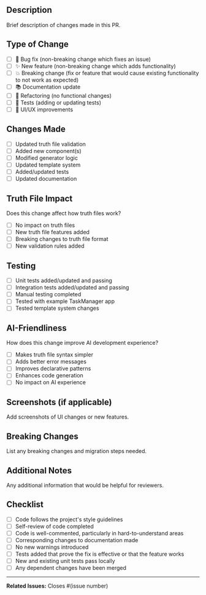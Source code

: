 ## Description
Brief description of changes made in this PR.

## Type of Change
- [ ] 🐛 Bug fix (non-breaking change which fixes an issue)
- [ ] ✨ New feature (non-breaking change which adds functionality)
- [ ] 💥 Breaking change (fix or feature that would cause existing functionality to not work as expected)
- [ ] 📚 Documentation update
- [ ] 🔧 Refactoring (no functional changes)
- [ ] 🧪 Tests (adding or updating tests)
- [ ] 🎨 UI/UX improvements

## Changes Made
- [ ] Updated truth file validation
- [ ] Added new component(s)
- [ ] Modified generator logic
- [ ] Updated template system
- [ ] Added/updated tests
- [ ] Updated documentation

## Truth File Impact
Does this change affect how truth files work?
- [ ] No impact on truth files
- [ ] New truth file features added
- [ ] Breaking changes to truth file format
- [ ] New validation rules added

## Testing
- [ ] Unit tests added/updated and passing
- [ ] Integration tests added/updated and passing
- [ ] Manual testing completed
- [ ] Tested with example TaskManager app
- [ ] Tested template system changes

## AI-Friendliness
How does this change improve AI development experience?
- [ ] Makes truth file syntax simpler
- [ ] Adds better error messages
- [ ] Improves declarative patterns
- [ ] Enhances code generation
- [ ] No impact on AI experience

## Screenshots (if applicable)
Add screenshots of UI changes or new features.

## Breaking Changes
List any breaking changes and migration steps needed.

## Additional Notes
Any additional information that would be helpful for reviewers.

## Checklist
- [ ] Code follows the project's style guidelines
- [ ] Self-review of code completed
- [ ] Code is well-commented, particularly in hard-to-understand areas
- [ ] Corresponding changes to documentation made
- [ ] No new warnings introduced
- [ ] Tests added that prove the fix is effective or that the feature works
- [ ] New and existing unit tests pass locally
- [ ] Any dependent changes have been merged

---

**Related Issues:** Closes #(issue number)